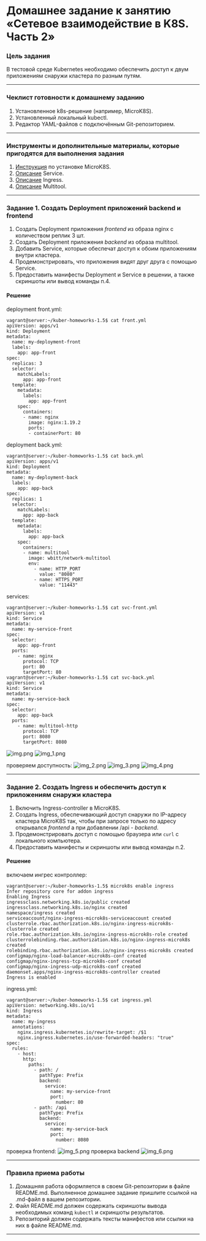 # Домашнее задание к занятию «Сетевое взаимодействие в K8S. Часть 2»

### Цель задания

В тестовой среде Kubernetes необходимо обеспечить доступ к двум приложениям снаружи кластера по разным путям.

------

### Чеклист готовности к домашнему заданию

1. Установленное k8s-решение (например, MicroK8S).
2. Установленный локальный kubectl.
3. Редактор YAML-файлов с подключённым Git-репозиторием.

------

### Инструменты и дополнительные материалы, которые пригодятся для выполнения задания

1. [Инструкция](https://microk8s.io/docs/getting-started) по установке MicroK8S.
2. [Описание](https://kubernetes.io/docs/concepts/services-networking/service/) Service.
3. [Описание](https://kubernetes.io/docs/concepts/services-networking/ingress/) Ingress.
4. [Описание](https://github.com/wbitt/Network-MultiTool) Multitool.

------

### Задание 1. Создать Deployment приложений backend и frontend

1. Создать Deployment приложения _frontend_ из образа nginx с количеством реплик 3 шт.
2. Создать Deployment приложения _backend_ из образа multitool. 
3. Добавить Service, которые обеспечат доступ к обоим приложениям внутри кластера. 
4. Продемонстрировать, что приложения видят друг друга с помощью Service.
5. Предоставить манифесты Deployment и Service в решении, а также скриншоты или вывод команды п.4.

#### Решение

deployment front.yml:
```
vagrant@server:~/kuber-homeworks-1.5$ cat front.yml
apiVersion: apps/v1
kind: Deployment
metadata:
  name: my-deployment-front
  labels:
    app: app-front
spec:
  replicas: 3
  selector:
    matchLabels:
      app: app-front
  template:
    metadata:
      labels:
        app: app-front
    spec:
      containers:
      - name: nginx
        image: nginx:1.19.2
        ports:
        - containerPort: 80
```
deployment back.yml:
```
vagrant@server:~/kuber-homeworks-1.5$ cat back.yml
apiVersion: apps/v1
kind: Deployment
metadata:
  name: my-deployment-back
  labels:
    app: app-back
spec:
  replicas: 1
  selector:
    matchLabels:
      app: app-back
  template:
    metadata:
      labels:
        app: app-back
    spec:
      containers:
      - name: multitool
        image: wbitt/network-multitool
        env:
          - name: HTTP_PORT
            value: "8080"
          - name: HTTPS_PORT
            value: "11443"

```
services:
```
vagrant@server:~/kuber-homeworks-1.5$ cat svc-front.yml
apiVersion: v1
kind: Service
metadata:
  name: my-service-front
spec:
  selector:
    app: app-front
  ports:
    - name: nginx
      protocol: TCP
      port: 80
      targetPort: 80
vagrant@server:~/kuber-homeworks-1.5$ cat svc-back.yml
apiVersion: v1
kind: Service
metadata:
  name: my-service-back
spec:
  selector:
    app: app-back
  ports:
    - name: multitool-http
      protocol: TCP
      port: 8080
      targetPort: 8080
```

![img.png](img.png)
![img_1.png](img_1.png)

проверяем доступность:
![img_2.png](img_2.png)
![img_3.png](img_3.png)
![img_4.png](img_4.png)

------

### Задание 2. Создать Ingress и обеспечить доступ к приложениям снаружи кластера

1. Включить Ingress-controller в MicroK8S.
2. Создать Ingress, обеспечивающий доступ снаружи по IP-адресу кластера MicroK8S так, чтобы при запросе только по адресу открывался _frontend_ а при добавлении /api - _backend_.
3. Продемонстрировать доступ с помощью браузера или `curl` с локального компьютера.
4. Предоставить манифесты и скриншоты или вывод команды п.2.

#### Решение
включаем ингрес контроллер:
```
vagrant@server:~/kuber-homeworks-1.5$ microk8s enable ingress
Infer repository core for addon ingress
Enabling Ingress
ingressclass.networking.k8s.io/public created
ingressclass.networking.k8s.io/nginx created
namespace/ingress created
serviceaccount/nginx-ingress-microk8s-serviceaccount created
clusterrole.rbac.authorization.k8s.io/nginx-ingress-microk8s-clusterrole created
role.rbac.authorization.k8s.io/nginx-ingress-microk8s-role created
clusterrolebinding.rbac.authorization.k8s.io/nginx-ingress-microk8s created
rolebinding.rbac.authorization.k8s.io/nginx-ingress-microk8s created
configmap/nginx-load-balancer-microk8s-conf created
configmap/nginx-ingress-tcp-microk8s-conf created
configmap/nginx-ingress-udp-microk8s-conf created
daemonset.apps/nginx-ingress-microk8s-controller created
Ingress is enabled
```
ingress.yml:
```
vagrant@server:~/kuber-homeworks-1.5$ cat ingress.yml
apiVersion: networking.k8s.io/v1
kind: Ingress
metadata:
  name: my-ingress
  annotations:
    nginx.ingress.kubernetes.io/rewrite-target: /$1
    nginx.ingress.kubernetes.io/use-forwarded-headers: "true"
spec:
  rules:
    - host:
      http:
        paths:
          - path: /
            pathType: Prefix
            backend:
              service:
                name: my-service-front
                port:
                  number: 80
          - path: /api
            pathType: Prefix
            backend:
              service:
                name: my-service-back
                port:
                  number: 8080
```
проверка frontend:
![img_5.png](img_5.png)
проверка backend
![img_6.png](img_6.png)

------

### Правила приема работы

1. Домашняя работа оформляется в своем Git-репозитории в файле README.md. Выполненное домашнее задание пришлите ссылкой на .md-файл в вашем репозитории.
2. Файл README.md должен содержать скриншоты вывода необходимых команд `kubectl` и скриншоты результатов.
3. Репозиторий должен содержать тексты манифестов или ссылки на них в файле README.md.

------